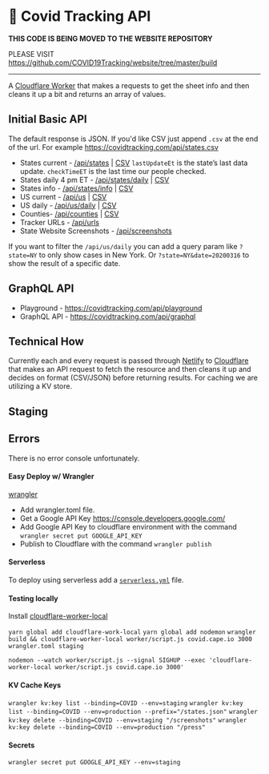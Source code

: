 # 👷 Covid Tracking API

**THIS CODE IS BEING MOVED TO THE WEBSITE REPOSITORY**

PLEASE VISIT https://github.com/COVID19Tracking/website/tree/master/build

---

A [Cloudflare Worker](https://developers.cloudflare.com/workers/) that makes a requests to get the sheet info and then cleans it up a bit and returns an array of values.

## Initial Basic API

The default response is JSON. If you'd like CSV just append `.csv` at the end of the url. For example https://covidtracking.com/api/states.csv

* States current - [/api/states](https://covidtracking.com/api/states) | [CSV](https://covidtracking.com/api/states.csv) `lastUpdateEt` is the state’s last data update. `checkTimeET` is the last time our people checked.
* States daily 4 pm ET - [/api/states/daily](https://covidtracking.com/api/states/daily) | [CSV](https://covidtracking.com/api/states/daily.csv)
* States info - [/api/states/info](https://covidtracking.com/api/states/info) | [CSV](https://covidtracking.com/api/states/info.csv)
* US current - [/api/us](https://covidtracking.com/api/us) | [CSV](https://covidtracking.com/api/us.csv)
* US daily - [/api/us/daily](https://covidtracking.com/api/us/daily) | [CSV](https://covidtracking.com/api/us/daily.csv)
* Counties- [/api/counties](https://covidtracking.com/api/counties) | [CSV](https://covidtracking.com/api/counties.csv)
* Tracker URLs - [/api/urls](https://covidtracking.com/api/urls)
* State Website Screenshots - [/api/screenshots](https://covidtracking.com/api/screenshots)

If you want to filter the `/api/us/daily` you can add a query param like `?state=NY` to only show cases in New York. Or `?state=NY&date=20200316` to show the result of a specific date.

## GraphQL API

* Playground - https://covidtracking.com/api/playground
* GraphQL API - https://covidtracking.com/api/graphql

## Technical How

Currently each and every request is passed through [Netlify](https://docs.netlify.com/routing/redirects/rewrites-proxies/) to [Cloudflare](https://workers.cloudflare.com/) that makes an API request to fetch the resource and then cleans it up and decides on format (CSV/JSON) before returning results. For caching we are utilizing a KV store.

## Staging


## Errors

There is no error console unfortunately.

#### Easy Deploy w/ Wrangler

[wrangler](https://github.com/cloudflare/wrangler)

* Add wrangler.toml file.
* Get a Google API Key https://console.developers.google.com/
* Add Google API Key to cloudflare environment with the command `wrangler secret put GOOGLE_API_KEY`
* Publish to Cloudflare with the command `wrangler publish`

#### Serverless

To deploy using serverless add a [`serverless.yml`](https://serverless.com/framework/docs/providers/cloudflare/) file.

#### Testing locally

Install [cloudflare-worker-local](https://github.com/gja/cloudflare-worker-local)

`yarn global add cloudflare-work-local`
`yarn global add nodemon`
`wrangler build && cloudflare-worker-local worker/script.js covid.cape.io 3000 wrangler.toml staging`

`nodemon --watch worker/script.js --signal SIGHUP --exec 'cloudflare-worker-local worker/script.js covid.cape.io 3000'`

#### KV Cache Keys

`wrangler kv:key list --binding=COVID --env=staging`
`wrangler kv:key list --binding=COVID --env=production --prefix="/states.json"`
`wrangler kv:key delete --binding=COVID --env=staging "/screenshots"`
`wrangler kv:key delete --binding=COVID --env=production "/press"`

#### Secrets

`wrangler secret put GOOGLE_API_KEY --env=staging`
